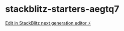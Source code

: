 # stackblitz-starters-aegtq7

[Edit in StackBlitz next generation editor ⚡️](https://stackblitz.com/~/github.com/KamalJeet-07/stackblitz-starters-aegtq7)